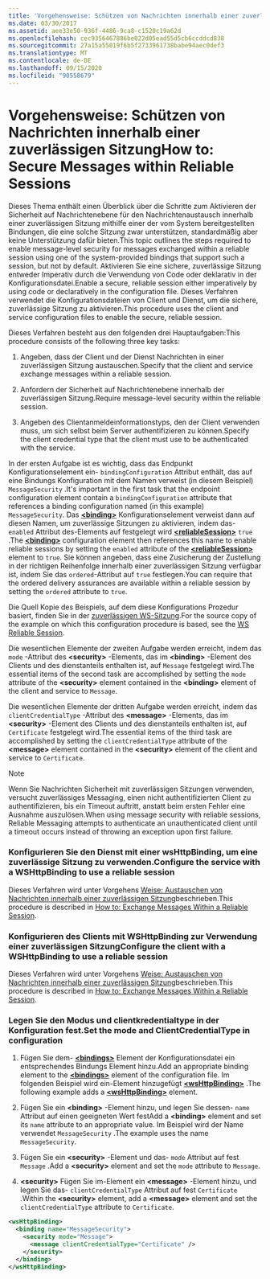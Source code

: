```yaml
---
title: 'Vorgehensweise: Schützen von Nachrichten innerhalb einer zuverlässigen Sitzung'
ms.date: 03/30/2017
ms.assetid: aee33e50-936f-4486-9ca8-c1520c19a62d
ms.openlocfilehash: cec9356467886be022d05ead55d5cb6ccddcd838
ms.sourcegitcommit: 27a15a55019f6b5f2733961738babe94aec0def3
ms.translationtype: MT
ms.contentlocale: de-DE
ms.lasthandoff: 09/15/2020
ms.locfileid: "90558679"
---
```

# <a name="how-to-secure-messages-within-reliable-sessions"></a><span data-ttu-id="79e90-102">Vorgehensweise: Schützen von Nachrichten innerhalb einer zuverlässigen Sitzung</span><span class="sxs-lookup"><span data-stu-id="79e90-102">How to: Secure Messages within Reliable Sessions</span></span>

<span data-ttu-id="79e90-103">Dieses Thema enthält einen Überblick über die Schritte zum Aktivieren der Sicherheit auf Nachrichtenebene für den Nachrichtenaustausch innerhalb einer zuverlässigen Sitzung mithilfe einer der vom System bereitgestellten Bindungen, die eine solche Sitzung zwar unterstützen, standardmäßig aber keine Unterstützung dafür bieten.</span><span class="sxs-lookup"><span data-stu-id="79e90-103">This topic outlines the steps required to enable message-level security for messages exchanged within a reliable session using one of the system-provided bindings that support such a session, but not by default.</span></span> <span data-ttu-id="79e90-104">Aktivieren Sie eine sichere, zuverlässige Sitzung entweder Imperativ durch die Verwendung von Code oder deklarativ in der Konfigurationsdatei.</span><span class="sxs-lookup"><span data-stu-id="79e90-104">Enable a secure, reliable session either imperatively by using code or declaratively in the configuration file.</span></span> <span data-ttu-id="79e90-105">Dieses Verfahren verwendet die Konfigurationsdateien von Client und Dienst, um die sichere, zuverlässige Sitzung zu aktivieren.</span><span class="sxs-lookup"><span data-stu-id="79e90-105">This procedure uses the client and service configuration files to enable the secure, reliable session.</span></span>

<span data-ttu-id="79e90-106">Dieses Verfahren besteht aus den folgenden drei Hauptaufgaben:</span><span class="sxs-lookup"><span data-stu-id="79e90-106">This procedure consists of the following three key tasks:</span></span>

1. <span data-ttu-id="79e90-107">Angeben, dass der Client und der Dienst Nachrichten in einer zuverlässigen Sitzung austauschen.</span><span class="sxs-lookup"><span data-stu-id="79e90-107">Specify that the client and service exchange messages within a reliable session.</span></span>

1. <span data-ttu-id="79e90-108">Anfordern der Sicherheit auf Nachrichtenebene innerhalb der zuverlässigen Sitzung.</span><span class="sxs-lookup"><span data-stu-id="79e90-108">Require message-level security within the reliable session.</span></span>

1. <span data-ttu-id="79e90-109">Angeben des Clientanmeldeinformationstyps, den der Client verwenden muss, um sich selbst beim Server authentifizieren zu können.</span><span class="sxs-lookup"><span data-stu-id="79e90-109">Specify the client credential type that the client must use to be authenticated with the service.</span></span>

<span data-ttu-id="79e90-110">In der ersten Aufgabe ist es wichtig, dass das Endpunkt Konfigurationselement ein- `bindingConfiguration` Attribut enthält, das auf eine Bindungs Konfiguration mit dem Namen verweist (in diesem Beispiel) `MessageSecurity` .</span><span class="sxs-lookup"><span data-stu-id="79e90-110">It's important in the first task that the endpoint configuration element contain a `bindingConfiguration` attribute that references a binding configuration named (in this example) `MessageSecurity`.</span></span> <span data-ttu-id="79e90-111">Das [**\<binding>**](../../configure-apps/file-schema/wcf/bindings.md) Konfigurationselement verweist dann auf diesen Namen, um zuverlässige Sitzungen zu aktivieren, indem das- `enabled` Attribut des-Elements auf festgelegt wird [**\<reliableSession>**](/previous-versions/ms731375(v=vs.90)) `true` .</span><span class="sxs-lookup"><span data-stu-id="79e90-111">The [**\<binding>**](../../configure-apps/file-schema/wcf/bindings.md) configuration element then references this name to enable reliable sessions by setting the `enabled` attribute of the [**\<reliableSession>**](/previous-versions/ms731375(v=vs.90)) element to `true`.</span></span> <span data-ttu-id="79e90-112">Sie können angeben, dass eine Zusicherung der Zustellung in der richtigen Reihenfolge innerhalb einer zuverlässigen Sitzung verfügbar ist, indem Sie das `ordered`-Attribut auf `true` festlegen.</span><span class="sxs-lookup"><span data-stu-id="79e90-112">You can require that the ordered delivery assurances are available within a reliable session by setting the `ordered` attribute to `true`.</span></span>

<span data-ttu-id="79e90-113">Die Quell Kopie des Beispiels, auf dem diese Konfigurations Prozedur basiert, finden Sie in der [zuverlässigen WS-Sitzung](../samples/ws-reliable-session.md).</span><span class="sxs-lookup"><span data-stu-id="79e90-113">For the source copy of the example on which this configuration procedure is based, see the [WS Reliable Session](../samples/ws-reliable-session.md).</span></span>

<span data-ttu-id="79e90-114">Die wesentlichen Elemente der zweiten Aufgabe werden erreicht, indem das `mode` -Attribut des **\<security>** -Elements, das im **\<binding>** -Element des Clients und des dienstanteils enthalten ist, auf `Message` festgelegt wird.</span><span class="sxs-lookup"><span data-stu-id="79e90-114">The essential items of the second task are accomplished by setting the `mode` attribute of the **\<security>** element contained in the **\<binding>** element of the client and service to `Message`.</span></span>

<span data-ttu-id="79e90-115">Die wesentlichen Elemente der dritten Aufgabe werden erreicht, indem das `clientCredentialType` -Attribut des **\<message>** -Elements, das im **\<security>** -Element des Clients und des dienstanteils enthalten ist, auf `Certificate` festgelegt wird.</span><span class="sxs-lookup"><span data-stu-id="79e90-115">The essential items of the third task are accomplished by setting the `clientCredentialType` attribute of the **\<message>** element contained in the **\<security>** element of the client and service to `Certificate`.</span></span>

> [!NOTE]
> <span data-ttu-id="79e90-116">Wenn Sie Nachrichten Sicherheit mit zuverlässigen Sitzungen verwenden, versucht zuverlässiges Messaging, einen nicht authentifizierten Client zu authentifizieren, bis ein Timeout auftritt, anstatt beim ersten Fehler eine Ausnahme auszulösen.</span><span class="sxs-lookup"><span data-stu-id="79e90-116">When using message security with reliable sessions, Reliable Messaging attempts to authenticate an unauthenticated client until a timeout occurs instead of throwing an exception upon first failure.</span></span>

### <a name="configure-the-service-with-a-wshttpbinding-to-use-a-reliable-session"></a><span data-ttu-id="79e90-117">Konfigurieren Sie den Dienst mit einer wsHttpBinding, um eine zuverlässige Sitzung zu verwenden.</span><span class="sxs-lookup"><span data-stu-id="79e90-117">Configure the service with a WSHttpBinding to use a reliable session</span></span>

<span data-ttu-id="79e90-118">Dieses Verfahren wird unter Vorgehens [Weise: Austauschen von Nachrichten innerhalb einer zuverlässigen Sitzung](how-to-exchange-messages-within-a-reliable-session.md)beschrieben.</span><span class="sxs-lookup"><span data-stu-id="79e90-118">This procedure is described in [How to: Exchange Messages Within a Reliable Session](how-to-exchange-messages-within-a-reliable-session.md).</span></span>

### <a name="configure-the-client-with-a-wshttpbinding-to-use-a-reliable-session"></a><span data-ttu-id="79e90-119">Konfigurieren des Clients mit WSHttpBinding zur Verwendung einer zuverlässigen Sitzung</span><span class="sxs-lookup"><span data-stu-id="79e90-119">Configure the client with a WSHttpBinding to use a reliable session</span></span>

<span data-ttu-id="79e90-120">Dieses Verfahren wird unter Vorgehens [Weise: Austauschen von Nachrichten innerhalb einer zuverlässigen Sitzung](how-to-exchange-messages-within-a-reliable-session.md)beschrieben.</span><span class="sxs-lookup"><span data-stu-id="79e90-120">This procedure is described in [How to: Exchange Messages Within a Reliable Session](how-to-exchange-messages-within-a-reliable-session.md).</span></span>

### <a name="set-the-mode-and-clientcredentialtype-in-configuration"></a><span data-ttu-id="79e90-121">Legen Sie den Modus und clientkredentialtype in der Konfiguration fest.</span><span class="sxs-lookup"><span data-stu-id="79e90-121">Set the mode and ClientCredentialType in configuration</span></span>

1. <span data-ttu-id="79e90-122">Fügen Sie dem- [**\<bindings>**](../../configure-apps/file-schema/wcf/bindings.md) Element der Konfigurationsdatei ein entsprechendes Bindungs Element hinzu.</span><span class="sxs-lookup"><span data-stu-id="79e90-122">Add an appropriate binding element to the [**\<bindings>**](../../configure-apps/file-schema/wcf/bindings.md) element of the configuration file.</span></span> <span data-ttu-id="79e90-123">Im folgenden Beispiel wird ein-Element hinzugefügt [**\<wsHttpBinding>**](../../configure-apps/file-schema/wcf/wshttpbinding.md) .</span><span class="sxs-lookup"><span data-stu-id="79e90-123">The following example adds a [**\<wsHttpBinding>**](../../configure-apps/file-schema/wcf/wshttpbinding.md) element.</span></span>

1. <span data-ttu-id="79e90-124">Fügen Sie ein **\<binding>** -Element hinzu, und legen Sie dessen- `name` Attribut auf einen geeigneten Wert fest</span><span class="sxs-lookup"><span data-stu-id="79e90-124">Add a **\<binding>** element and set its `name` attribute to an appropriate value.</span></span> <span data-ttu-id="79e90-125">Im Beispiel wird der Name verwendet `MessageSecurity` .</span><span class="sxs-lookup"><span data-stu-id="79e90-125">The example uses the name `MessageSecurity`.</span></span>

1. <span data-ttu-id="79e90-126">Fügen Sie ein **\<security>** -Element und das- `mode` Attribut auf fest `Message` .</span><span class="sxs-lookup"><span data-stu-id="79e90-126">Add a **\<security>** element and set the `mode` attribute to `Message`.</span></span>

1. <span data-ttu-id="79e90-127">**\<security>** Fügen Sie im-Element ein **\<message>** -Element hinzu, und legen Sie das- `clientCredentialType` Attribut auf fest `Certificate` .</span><span class="sxs-lookup"><span data-stu-id="79e90-127">Within the **\<security>** element, add a **\<message>** element and set the `clientCredentialType` attribute to `Certificate`.</span></span>

```xml
<wsHttpBinding>
  <binding name="MessageSecurity">
    <security mode="Message">
      <message clientCredentialType="Certificate" />
    </security>
  </binding>
</wsHttpBinding>
```
